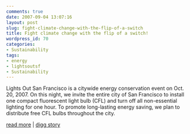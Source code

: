 ```yaml
---
comments: true
date: 2007-09-04 13:07:16
layout: post
slug: fight-climate-change-with-the-flip-of-a-switch
title: Fight climate change with the flip of a switch!
wordpress_id: 70
categories:
- Sustainability
tags:
- energy
- lightsoutsf
- Sustainability
---
```


Lights Out San Francisco is a citywide energy conservation event on Oct. 20, 2007. On this night, we invite the entire city of San Francisco to install one compact fluorescent light bulb (CFL) and turn off all non-essential lighting for one hour. To promote long-lasting energy saving, we plan to distribute free CFL bulbs throughout the city.  
  
[read more](http://www.lightsoutsf.org/) | [digg story](http://digg.com/environment/Fight_climate_change_with_the_flip_of_a_switch)
